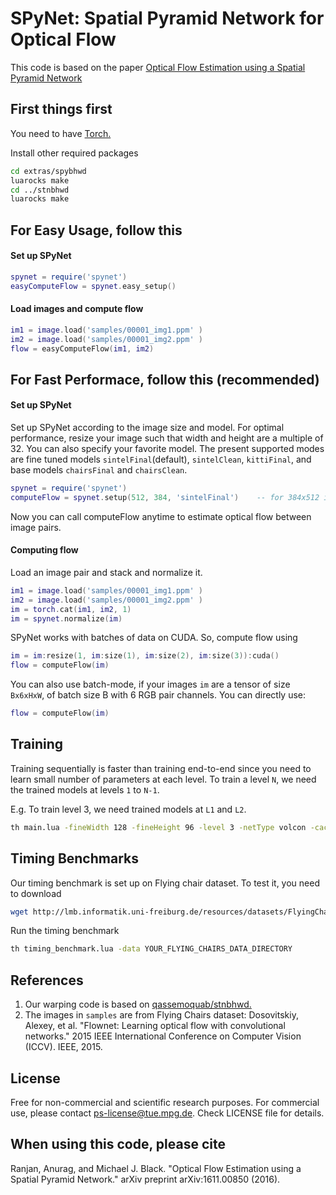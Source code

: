 # SPyNet: Spatial Pyramid Network for Optical Flow
This code is based on the paper [Optical Flow Estimation using a Spatial Pyramid Network](https://arxiv.org/abs/1611.00850)
## First things first
You need to have [Torch.](http://torch.ch/docs/getting-started.html#_)

Install other required packages
```bash
cd extras/spybhwd
luarocks make
cd ../stnbhwd
luarocks make
```
## For Easy Usage, follow this
#### Set up SPyNet
```lua
spynet = require('spynet')
easyComputeFlow = spynet.easy_setup()
```
#### Load images and compute flow
```lua
im1 = image.load('samples/00001_img1.ppm' )
im2 = image.load('samples/00001_img2.ppm' )
flow = easyComputeFlow(im1, im2)
```
## For Fast Performace, follow this (recommended)
#### Set up SPyNet
Set up SPyNet according to the image size and model. For optimal performance, resize your image such that width and height are a multiple of 32. You can also specify your favorite model. The present supported modes are fine tuned models `sintelFinal`(default), `sintelClean`, `kittiFinal`, and base models `chairsFinal` and `chairsClean`. 
```lua
spynet = require('spynet')
computeFlow = spynet.setup(512, 384, 'sintelFinal')    -- for 384x512 images
```
Now you can call computeFlow anytime to estimate optical flow between image pairs.

#### Computing flow
Load an image pair and stack and normalize it.
```lua
im1 = image.load('samples/00001_img1.ppm' )
im2 = image.load('samples/00001_img2.ppm' )
im = torch.cat(im1, im2, 1)
im = spynet.normalize(im)
```
SPyNet works with batches of data on CUDA. So, compute flow using
```lua
im = im:resize(1, im:size(1), im:size(2), im:size(3)):cuda()
flow = computeFlow(im)
```
You can also use batch-mode, if your images `im` are a tensor of size `Bx6xHxW`, of batch size B with 6 RGB pair channels. You can directly use:
```lua
flow = computeFlow(im)
```

## Training
Training sequentially is faster than training end-to-end since you need to learn small number of parameters at each level. To train a level `N`, we need the trained models at levels `1` to `N-1`.

E.g. To train level 3, we need trained models at `L1` and `L2`. 
```bash
th main.lua -fineWidth 128 -fineHeight 96 -level 3 -netType volcon -cache checkpoint -data FLYING_CHAIRS_DIR -L1 models/modelL1_3 -L2 modelsL2_3
```
## Timing Benchmarks
Our timing benchmark is set up on Flying chair dataset. To test it, you need to download
```bash
wget http://lmb.informatik.uni-freiburg.de/resources/datasets/FlyingChairs/FlyingChairs.zip
```
Run the timing benchmark
```bash
th timing_benchmark.lua -data YOUR_FLYING_CHAIRS_DATA_DIRECTORY
```

## References
1. Our warping code is based on [qassemoquab/stnbhwd.](https://github.com/qassemoquab/stnbhwd)
2. The images in `samples` are from Flying Chairs dataset: 
   Dosovitskiy, Alexey, et al. "Flownet: Learning optical flow with convolutional networks." 2015 IEEE International Conference on Computer Vision (ICCV). IEEE, 2015.
   
## License
Free for non-commercial and scientific research purposes. For commercial use, please contact ps-license@tue.mpg.de. Check LICENSE file for details.

## When using this code, please cite
Ranjan, Anurag, and Michael J. Black. "Optical Flow Estimation using a Spatial Pyramid Network." arXiv preprint arXiv:1611.00850 (2016). 
